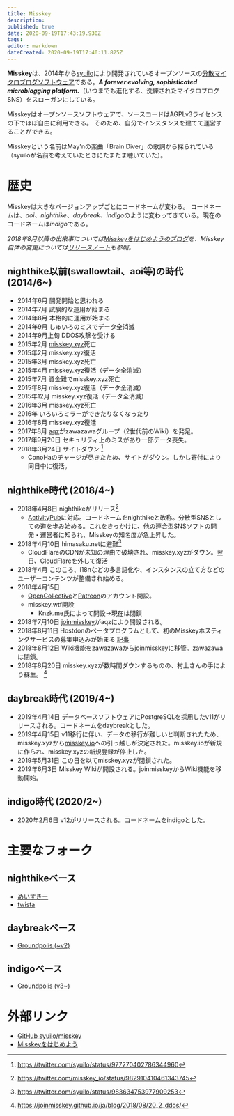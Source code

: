 ```yaml
---
title: Misskey
description: 
published: true
date: 2020-09-19T17:43:19.930Z
tags: 
editor: markdown
dateCreated: 2020-09-19T17:40:11.825Z
---
```


**Misskey**は、2014年から[syuilo](/persons/syuilo)により開発されているオープンソースの[分散マイクロブログソフトウェア](/decentralized-social-networking-service#%E5%88%86%E6%95%A3%E3%83%9E%E3%82%A4%E3%82%AF%E3%83%AD%E3%83%96%E3%83%AD%E3%82%B0%E3%82%BD%E3%83%95%E3%83%88%E3%82%A6%E3%82%A7%E3%82%A2)である。***A forever evolving, sophisticated microblogging platform.***（いつまでも進化する、洗練されたマイクロブログSNS）をスローガンにしている。

Misskeyはオープンソースソフトウェアで、ソースコードはAGPLv3ライセンスの下でほぼ自由に利用できる。
そのため、自分でインスタンスを建てて運営することができる。

Misskeyという名前はMay'nの楽曲「Brain Diver」の歌詞から採られている（syuiloが名前を考えていたときにたまたま聴いていた）。

# 歴史
Misskeyは大きなバージョンアップごとにコードネームが変わる。
コードネームは、*aoi*、*nighthike*、*daybreak*、*indigo*のように変わってきている。現在のコードネームは*indigo*である。

*2018年8月以降の出来事については[Misskeyをはじめようのブログ](https://joinmisskey.github.io/ja/blog/)を、Misskey自体の変更については[リリースノート](https://github.com/syuilo/misskey/blob/develop/CHANGELOG.md)も参照。*

## nighthike以前(swallowtail、aoi等)の時代 (2014/6~)
- 2014年6月 開発開始と思われる
- 2014年7月 試験的な運用が始まる
- 2014年8月 本格的に運用が始まる
- 2014年9月 しゅいろのミスでデータ全消滅
- 2014年9月上旬 DDOS攻撃を受ける
- 2015年2月 [misskey.xyz](/ja/instances/misskey-xyz)死亡
- 2015年2月 misskey.xyz復活
- 2015年3月 misskey.xyz死亡
- 2015年4月 misskey.xyz復活（データ全消滅）
- 2015年7月 資金難でmisskey.xyz死亡
- 2015年8月 misskey.xyz復活（データ全消滅）
- 2015年12月 misskey.xyz復活（データ全消滅）
- 2016年3月 misskey.xyz死亡
- 2016年 いろいろミラーができたりなくなったり
- 2016年8月 misskey.xyz復活
- 2017年8月 [aqz](/ja/persons/aqz)がzawazawaグループ（2世代前のWiki）を発足。
- 2017年9月20日 セキュリティ上のミスがあり一部データ喪失。
- 2018年3月24日 サイトダウン [^1]
  - ConoHaのチャージが尽きたため、サイトがダウン。しかし寄付により同日中に復活。

## nighthike時代 (2018/4~)
- 2018年4月8日 nighthikeがリリース[^2]
  - [ActivityPub](/ja/activitypub)に対応。コードネームをnighthikeと改称。分散型SNSとしての道を歩み始める。これをきっかけに、他の連合型SNSソフトの開発・運営者に知られ、Misskeyの知名度が急上昇した。
- 2018年4月10日 himasaku.netに避難[^3]
  - CloudFlareのCDNが未知の理由で破壊され、misskey.xyzがダウン。翌日、CloudFlareを外して復活
- 2018年4月 このころ、i18nなどの多言語化や、インスタンスの立て方などのユーザーコンテンツが整備され始める。
- 2018年4月15日
  - ~~[OpenCollective](https://opencollective.com/misskey)~~と[Patreon](https://www.patreon.com/syuilo)のアカウント開設。
  - misskey.wtf開設
    * Knzk.me氏によって開設→現在は閉鎖
- 2018年7月10日 [joinmisskey](/ja/software/joinmisskey)がaqzにより開設される。
- 2018年8月11日 Hostdonのベータプログラムとして、初のMisskeyホスティングサービスの募集申込みが始まる [記事](https://joinmisskey.github.io/ja/blog/2018/08/12_3_hostdon/)
- 2018年8月12日 Wiki機能をzawazawaからjoinmisskeyに移管。zawazawaは閉鎖。
- 2018年8月20日 misskey.xyzが数時間ダウンするものの、村上さんの手により蘇生。 [^4]

## daybreak時代 (2019/4~)
- 2019年4月14日 データベースソフトウェアにPostgreSQLを採用したv11がリリースされる。コードネームをdaybreakとした。
- 2019年4月15日 v11移行に伴い、データの移行が難しいと判断されたため、misskey.xyzから[misskey.io](/ja/instances/misskey-io)への引っ越しが決定された。misskey.ioが新規に作られ、misskey.xyzの新規登録が停止した。
- 2019年5月31日 この日を以てmisskey.xyzが閉鎖された。
- 2019年6月3日 Misskey Wikiが開設される。joinmisskeyからWiki機能を移動開始。

## indigo時代 (2020/2~)
- 2020年2月6日 v12がリリースされる。コードネームをindigoとした。

# 主要なフォーク
## nighthikeベース
- [めいすきー](/ja/software/meisskey)
- [twista](/ja/software/twista)

## daybreakベース

- [Groundpolis (~v2)](/ja/software/groundpolis)

## indigoベース

- [Groundpolis (v3~)](/ja/software/groundpolis)


# 外部リンク
- [GitHub syuilo/misskey](https://github.com/syuilo/misskey)
- [Misskeyをはじめよう](https://joinmisskey.github.io)

[^1]: https://twitter.com/syuilo/status/977270402786344960
[^2]: https://twitter.com/misskey_io/status/982910410461343745
[^3]: https://twitter.com/syuilo/status/983634753977909253
[^4]: https://joinmisskey.github.io/ja/blog/2018/08/20_2_ddos/
